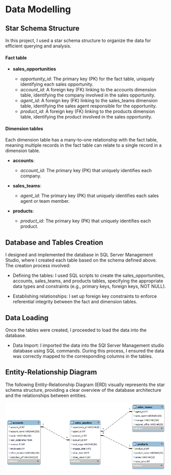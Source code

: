 # Data Modelling

## Star Schema Structure

In this project, I used a star schema structure to organize the data for efficient querying and analysis.

#### Fact table

* **sales_opportunities**
  
  * *opportunity_id*: The primary key (PK) for the fact table, uniquely identifying each sales opportunity.
  * *account_id*: A foreign key (FK) linking to the accounts dimension table, identifying the company involved in the sales opportunity.
  * *agent_id*: A foreign key (FK) linking to the sales_teams dimension table, identifying the sales agent responsible for the opportunity.
  * *product_id*: A foreign key (FK) linking to the products dimension table, identifying the product involved in the sales opportunity.
      
#### Dimension tables

Each dimension table has a many-to-one relationship with the fact table, meaning multiple records in the fact table can relate to a single record in a dimension table.

* **accounts**:

  * *account_id*: The primary key (PK) that uniquely identifies each company.

* **sales_teams**:

  * *agent_id*: The primary key (PK) that uniquely identifies each sales agent or team member.

* **products**:

  * *product_id*: The primary key (PK) that uniquely identifies each product.

## Database and Tables Creation

I designed and implemented the database in SQL Server Management Studio, where I created each table based on the schema defined above. The creation process involved:

* Defining the tables: I used SQL scripts to create the sales_opportunities, accounts, sales_teams, and products tables, specifying the appropriate data types and constraints (e.g., primary keys, foreign keys, NOT NULL).

* Establishing relationships: I set up foreign key constraints to enforce referential integrity between the fact and dimension tables.
  

## Data Loading 

Once the tables were created, I proceeded to load the data into the database.

* Data Import: I imported the data into the SQl Server Management studio database using SQL commands. During this process, I ensured the data was correctly mapped to the corresponding columns in the tables.


## Entity-Relationship Diagram

The following Entity-Relationship Diagram (ERD) visually represents the star schema structure, providing a clear overview of the database architecture and the relationships between entities.

![db_diagram](https://github.com/vivekpatil75/Sales_Team_Analysis_SQL/blob/ec63930dee4617ae86b6b9d3f86e5945efb3b3ba/Data%20Modelling/db_diagram.png)
